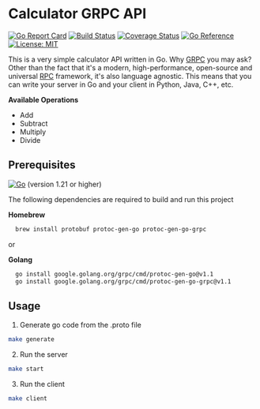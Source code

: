 # Calculator GRPC API

[![Go Report Card](https://goreportcard.com/badge/github.com/conceptcodes/calc-grpc-go)](https://goreportcard.com/report/github.com/conceptcodes/calc-grpc-go)
[![Build Status](https://travis-ci.com/conceptcodes/calc-grpc-go.svg?branch=main)](https://travis-ci.com/conceptcodes/calc-grpc-go)
[![Coverage Status](https://coveralls.io/repos/github/conceptcodes/calc-grpc-go/badge.svg?branch=main)](https://coveralls.io/github/conceptcodes/calc-grpc-go?branch=main)
[![Go Reference](https://pkg.go.dev/badge/github.com/conceptcodes/calc-grpc-go.svg)](https://pkg.go.dev/github.com/conceptcodes/calc-grpc-go)
[![License: MIT](https://img.shields.io/badge/License-MIT-yellow.svg)](https://opensource.org/licenses/MIT)


This is a very simple calculator API written in Go. Why [GRPC](https://grpc.io/docs/what-is-grpc/introduction/) you may ask?
Other than the fact that it's a modern, high-performance, open-source and universal [RPC](https://en.wikipedia.org/wiki/Remote_procedure_call) framework, it's also language agnostic. This means that you can write your server in Go and your client in Python, Java, C++, etc.

**Available Operations**
- Add
- Subtract
- Multiply
- Divide

## Prerequisites

[![Go](https://img.shields.io/badge/go-%2300ADD8.svg?style=for-the-badge&logo=go&logoColor=white)](https://golang.org/doc/install) (version 1.21 or higher)

The following dependencies are required to build and run this project

**Homebrew**
```sh
  brew install protobuf protoc-gen-go protoc-gen-go-grpc
```

or 

**Golang**
```sh
  go install google.golang.org/grpc/cmd/protoc-gen-go@v1.1
  go install google.golang.org/grpc/cmd/protoc-gen-go-grpc@v1.1
```

## Usage

1. Generate go code from the .proto file
  ```sh
  make generate
  ```
2. Run the server
  ```sh
  make start
  ```
3. Run the client
  ```sh
  make client
  ```

